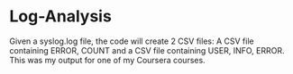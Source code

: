 # Log-Analysis
Given a syslog.log file, the code will create 2 CSV files: A CSV file containing ERROR, COUNT and a CSV file containing USER, INFO, ERROR.
This was my output for one of my Coursera courses.
